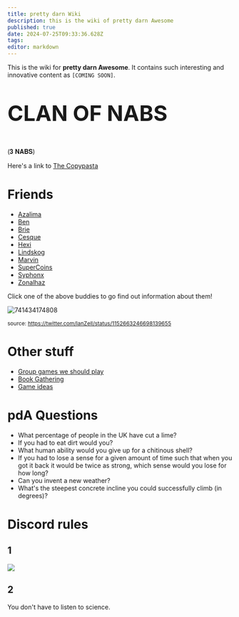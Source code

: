 ```yaml
---
title: pretty darn Wiki
description: this is the wiki of pretty darn Awesome
published: true
date: 2024-07-25T09:33:36.628Z
tags: 
editor: markdown
---
```


This is the wiki for **pretty darn Awesome**. It contains such interesting and innovative content as `[COMING SOON]`.

<p style="font-size: 3rem; font-weight: bold">CLAN OF NABS</p>

(𝟑 𝐍𝐀𝐁𝐒)

Here's a link to [The Copypasta](opporator-idea)
# Friends
* [Azalima](azalima)
* [Ben](ben)
* [Brie](bruzezeazaly)
* [Cesque](cesque)
* [Hexi](hexi)
* [Lindskog](lindskog)
* [Marvin](marvin)
* [SuperCoins](supercoins)
* [Syphonx](syphonx)
* [Zonalhaz](zonalhaz)

Click one of the above buddies to go find out information about them!

![741434174808](https://cesque.com/storage/23/01/09/574852069501.png)

<p style="font-size: 0.75rem">source: <a href="https://twitter.com/IanZell/status/1152663246698139655">https://twitter.com/IanZell/status/1152663246698139655</a></p>

# Other stuff

* [Group games we should play](to-play)
* [Book Gathering](book-gathering)
* [Game ideas](game-ideas)

# pdA Questions

* What percentage of people in the UK have cut a lime?
* If you had to eat dirt would you?
* What human ability would you give up for a chitinous shell?
* If you had to lose a sense for a given amount of time such that when you got it back it would be twice as strong, which sense would you lose for how long?
* Can you invent a new weather?
* What's the steepest concrete incline you could successfully climb (in degrees)?

# Discord rules
## 1
![](https://cesque.com/storage/19/04/23/443317308873.png)

## 2
You don't have to listen to science.
